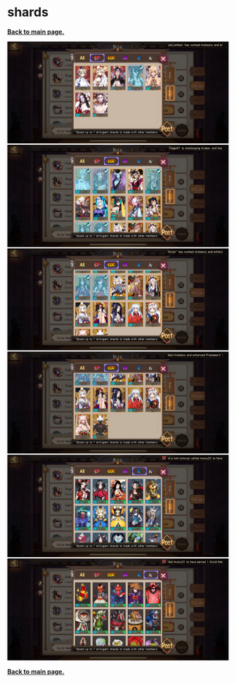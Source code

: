 # shards

[**Back to main page.**](https://bluehatonmyoji.github.io/account-sale)

<p align='center'>
<img src='images/shards/SP_SHARD.PNG'><br>
<img src='images/shards/SSR_SHARD.PNG'><br>
<img src='images/shards/SSR_SHARD_2.PNG'><br>
<img src='images/shards/SSR_SHARD_3.PNG'><br>
<img src='images/shards/R_SHARD.PNG'><br>
<img src='images/shards/N_SHARD.PNG'><br>
</p>

[**Back to main page.**](https://bluehatonmyoji.github.io/account-sale)